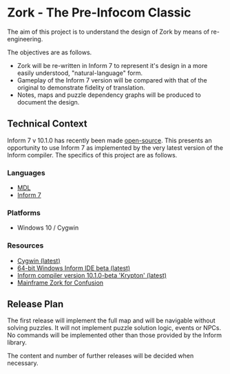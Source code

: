 # Zork - The Pre-Infocom Classic
The aim of this project is to understand the design of Zork by means of re-engineering.

The objectives are as follows.
* Zork will be re-written in Inform 7 to represent it's design in a more easily understood, "natural-language" form.
* Gameplay of the Inform 7 version will be compared with that of the original to demonstrate fidelity of translation.
* Notes, maps and puzzle dependency graphs will be produced to document the design.

## Technical Context
Inform 7 v 10.1.0 has recently been made [open-source](https://intfiction.org/t/inform-7-v10-1-0-is-now-open-source/55674).
This presents an opportunity to use Inform 7 as implemented by the very latest version of the Inform compiler.
The specifics of this project are as follows.

### Languages
* [MDL](https://en.wikipedia.org/wiki/MDL_(programming_language))
* [Inform 7](https://en.wikipedia.org/wiki/Inform#Inform_7)

### Platforms
* Windows 10 / Cygwin

### Resources
* [Cygwin (latest)](https://www.cygwin.com/)
* [64-bit Windows Inform IDE beta (latest)](https://github.com/DavidKinder/Windows-Inform7)
* [Inform compiler version 10.1.0-beta 'Krypton' (latest)](https://github.com/ganelson/inform)
* [Mainframe Zork for Confusion](https://github.com/heasm66/mdlzork)

## Release Plan
The first release will implement the full map and will be navigable without solving puzzles. It will not implement puzzle solution logic, events or NPCs. No commands will be implemented other than those provided by the Inform library.

The content and number of further releases will be decided when necessary.
